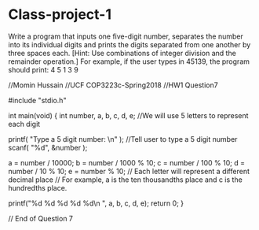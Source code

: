 # Class-project-1
Write a program that inputs one five-digit number, separates the number into its individual digits
and prints the digits separated from one another by three spaces each. 
[Hint: Use combinations of integer division and the remainder operation.] 
For example, if the user types in 45139, the program should print: 4 5 1 3 9


//Momin Hussain
//UCF COP3223c-Spring2018
//HW1 Question7

#include "stdio.h"

int main(void) 
{
  int number, a, b, c, d, e; //We will use 5 letters to represent each digit
  
  printf( "Type a 5 digit number: \n" ); //Tell user to type a 5 digit number
  scanf( "%d", &number );
  
  a = number / 10000;
  b = number / 1000 % 10;
  c = number / 100 % 10;
  d = number / 10 % 10;
  e = number % 10;
  // Each letter will represent a different decimal place
  // For example, a is the ten thousandths place and c is the hundredths place.
  
  printf("%d %d %d %d %d\n ", a, b, c, d, e);
  return 0;
}

// End of Question 7

